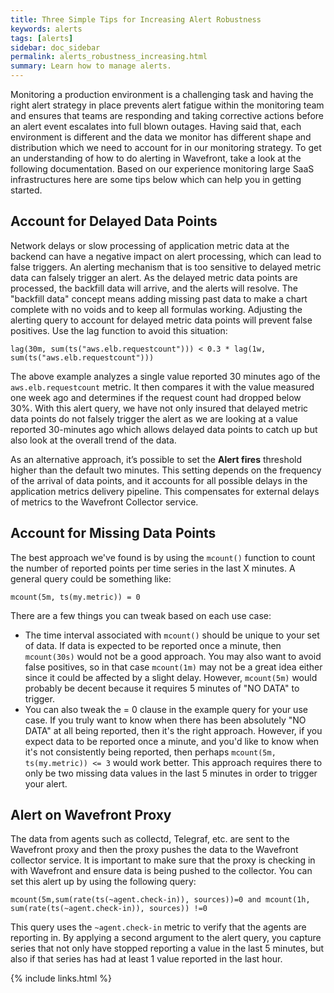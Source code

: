 ```yaml
---
title: Three Simple Tips for Increasing Alert Robustness
keywords: alerts
tags: [alerts]
sidebar: doc_sidebar
permalink: alerts_robustness_increasing.html
summary: Learn how to manage alerts.
---
```

Monitoring a production environment is a challenging task and having the right alert strategy in place prevents alert fatigue within the monitoring team and ensures that teams are responding and taking corrective actions before an alert event escalates into full blown outages. Having said that, each environment is different and the data we monitor has different shape and distribution which we need to account for in our monitoring strategy. To get an understanding of how to do alerting in Wavefront, take a look at the following documentation. Based on our experience monitoring large SaaS infrastructures here are some tips below which can help you in getting started.
 
## Account for Delayed Data Points
 
Network delays or slow processing of application metric data at the backend can have a negative impact on alert processing, which can lead to false triggers. An alerting mechanism that is too sensitive to delayed metric data can falsely trigger an alert. As the delayed metric data points are processed, the backfill data will arrive, and the alerts will resolve. The "backfill data" concept means adding missing past data to make a chart complete with no voids and to keep all formulas working. Adjusting the alerting query to account for delayed metric data points will prevent false positives. Use the lag function to avoid this situation:
 
`lag(30m, sum(ts("aws.elb.requestcount"))) < 0.3 * lag(1w, sum(ts("aws.elb.requestcount")))`
 
The above example analyzes a single value reported 30 minutes ago of the `aws.elb.requestcount` metric. It then compares it with the value measured one week ago and determines if the request count had dropped below 30%. With this alert query, we have not only insured that delayed metric data points do not falsely trigger the alert as we are looking at a value reported 30-minutes ago   which allows delayed data points to catch up but also look at the overall trend of the data.
 
As an alternative approach, it’s possible to set the **Alert fires** threshold higher than the default two minutes. This setting depends on the frequency of the arrival of data points, and it accounts for all possible delays in the application metrics delivery pipeline. This compensates for external delays of metrics to the Wavefront Collector service.
 
## Account for Missing Data Points
 
The best approach we've found is by using the `mcount()` function to count the number of reported points per time series in the last X minutes. A general query could be something like:
 
`mcount(5m, ts(my.metric)) = 0`
 
There are a few things you can tweak based on each use case:
- The time interval associated with `mcount()` should be unique to your set of data. If data is expected to be reported once a minute, then `mcount(30s)` would not be a good approach. You may also want to avoid false positives, so in that case `mcount(1m)` may not be a great idea either since it could be affected by a slight delay. However, `mcount(5m)` would probably be decent because it requires 5 minutes of "NO DATA" to trigger.
- You can also tweak the = 0 clause in the example query for your use case. If you truly want to know when there has been absolutely "NO DATA" at all being reported, then it's the right approach. However, if you expect data to be reported once a minute, and you'd like to know when it's not consistently being reported, then perhaps `mcount(5m, ts(my.metric)) <= 3` would work better. This approach requires there to only be two missing data values in the last 5 minutes in order to trigger your alert.
 
## Alert on Wavefront Proxy
 
The data from agents such as collectd, Telegraf, etc. are sent to the Wavefront proxy and then the proxy pushes the data to the Wavefront collector service. It is important to make sure that the proxy is checking in with Wavefront and ensure data is being pushed to the collector. You can set this alert up by using the following query:
 
`mcount(5m,sum(rate(ts(~agent.check-in)), sources))=0 and mcount(1h, sum(rate(ts(~agent.check-in)), sources)) !=0`
 
This query uses the `~agent.check-in` metric to verify that the agents are reporting in.  By applying a second argument to the alert query, you capture series that not only have stopped reporting a value in the last 5 minutes, but also if that series has had at least 1 value reported in the last hour.

{% include links.html %}
